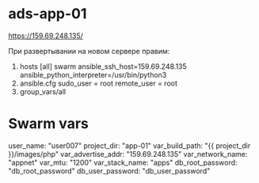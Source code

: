 # ads-app-01

https://159.69.248.135/

При развертывании на новом сервере правим:
1. hosts
[all]
swarm ansible_ssh_host=159.69.248.135 ansible_python_interpreter=/usr/bin/python3
2. ansible.cfg
sudo_user      = root
remote_user    = root
3. group_vars/all
# Swarm vars
user_name: "user007"
project_dir: "app-01"
var_build_path: "{{ project_dir }}/images/php"
var_advertise_addr: "159.69.248.135"
var_network_name: "appnet"
var_mtu: "1200"
var_stack_name: "apps"
db_root_password: "db_root_password"
db_user_password: "db_user_password"
